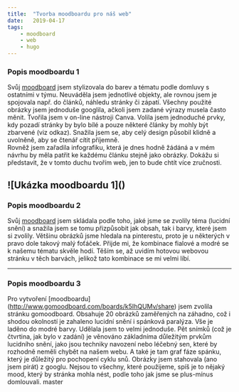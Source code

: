 ```yaml
---
title:  "Tvorba moodboardu pro náš web"
date:   2019-04-17
tags: 
    - moodboard
    - web
    - hugo
---
```

### Popis moodboardu 1
Svůj [moodboard](http://www.gomoodboard.com/boards/IVoC4guJ/edit) jsem stylizovala do barev a tématu podle domluvy s ostatními v týmu. Neuváděla jsem jednotlivé objekty, ale rovnou jsem je spojovala např. do článků, náhledu stránky či zápatí. Všechny použité obrázky jsem jednoduše googlila, ačkoli jsem zadané výrazy musela často měnit. Tvořila jsem v on-line nástroji Canva. Volila jsem jednoduché prvky, kdy pozadí stránky by bylo bílé a pouze některé články by mohly být zbarvené (viz odkaz). Snažila jsem se, aby celý design působil klidně a uvolněně, aby se čtenář cítit příjemně.  
Rovněž jsem zařadila infografiku, která je dnes hodně žádáná a v mém návrhu by měla patřit ke každému článku stejně jako obrázky. Dokážu si představit, že v tomto duchu tvořím web, jen to bude chtít více zručnosti.

![Ukázka moodboardu 1](<a data-pin-do="embedPin" data-pin-lang="cs" data-pin-width="large" href="https://www.pinterest.com/pin/661325526511852419/"></a>)
---
### Popis moodboardu 2
Svůj [moodboard](http://www.gomoodboard.com/boards/AOfiYeeg/share) jsem skládala podle toho, jaké jsme se zvolily téma (lucidní snění) a snažila jsem se tomu přizpůsobit jak obsah, tak i barvy, které jsem si zvolily. Většinu obrázků jsme hledala na pinterestu, proto je u některých v pravo dole takový malý foťáček. Přijde mi, že kombinace fialové a modré se k našemu tématu skvěle hodí. Těším se, až uvidím hotovou webovou stránku v těch barvách, jelikož tato kombinace se mi velmi líbí.

---
### Popis moodboardu 3
Pro vytvoření [moodboardu]
(http://www.gomoodboard.com/boards/k5IhQUMv/share) jsem zvolila stránku gomoodboard. Obsahuje 20 obrázků zaměřených na záhadno, což i shodou okolností je zahaleno lucidní snění i spánková paralýza. Vše je laděno do modré barvy. Udělala jsem to velmi jednoduše. Pět snímků (což je čtvrtina, jak bylo v zadání) je věnováno základníma důležitým prvkům lucidního snění, jako jsou techniky navození nebo léčebný sen, které by rozhodně neměli chybět na našem webu. A také je tam graf fáze spánku, který je důležitý pro pochopení cyklu snů. Obrázky jsem stahovala (ano jsem pirát) z googlu. Nejsou to všechny, které použijeme, spíš je to nějaký mood, který by stránka mohla nést, podle toho jak jsme se plus-mínus domlouvali. 
master
